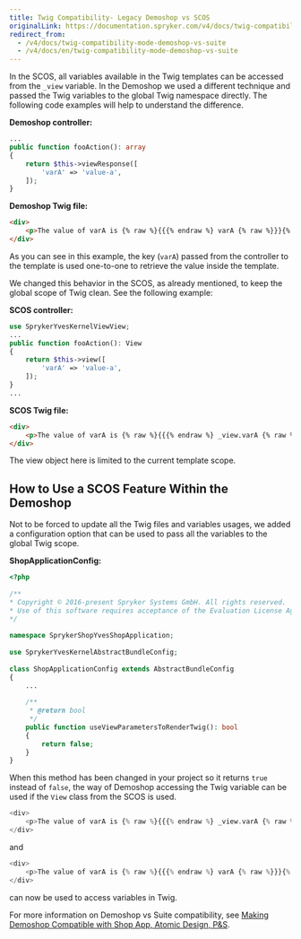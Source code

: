 ```yaml
---
title: Twig Compatibility- Legacy Demoshop vs SCOS
originalLink: https://documentation.spryker.com/v4/docs/twig-compatibility-mode-demoshop-vs-suite
redirect_from:
  - /v4/docs/twig-compatibility-mode-demoshop-vs-suite
  - /v4/docs/en/twig-compatibility-mode-demoshop-vs-suite
---
```


In the SCOS, all variables available in the Twig templates can be accessed from the `_view` variable. In the Demoshop we used a different technique and passed the Twig variables to the global Twig namespace directly. The following code examples will help to understand the difference.

**Demoshop controller:**

```php
...
public function fooAction(): array
{
    return $this->viewResponse([
        'varA' => 'value-a',
    ]);
}
```

**Demoshop Twig file:**

```html
<div>
    <p>The value of varA is {% raw %}{{{% endraw %} varA {% raw %}}}{% endraw %}</p>
</div>
```
As you can see in this example, the key (`varA`) passed from the controller to the template is used one-to-one to retrieve the value inside the template.

We changed this behavior in the SCOS, as already mentioned, to keep the global scope of Twig clean. See the following example:

**SCOS controller:**

```php
use SprykerYvesKernelViewView;
...
public function fooAction(): View
{
    return $this->view([
        'varA' => 'value-a',
    ]);
}
...
```
**SCOS Twig file:**

```html
<div>
    <p>The value of varA is {% raw %}{{{% endraw %} _view.varA {% raw %}}}{% endraw %}</p>
</div>
```
The view object here is limited to the current template scope.

## How to Use a SCOS Feature Within the Demoshop

Not to be forced to update all the Twig files and variables usages, we added a configuration option that can be used to pass all the variables to the global Twig scope.

**ShopApplicationConfig:**

```php
<?php
				
/**
* Copyright © 2016-present Spryker Systems GmbH. All rights reserved.
* Use of this software requires acceptance of the Evaluation License Agreement. See LICENSE file.
*/ 
				
namespace SprykerShopYvesShopApplication;
 
use SprykerYvesKernelAbstractBundleConfig;
 
class ShopApplicationConfig extends AbstractBundleConfig
{
    ...
 
    /**
     * @return bool
     */
    public function useViewParametersToRenderTwig(): bool
    {
        return false;
    }
}
```

When this method has been changed in your project so it returns `true` instead of `false`, the way of Demoshop accessing the Twig variable can be used if the `View` class from the SCOS is used.

```php
<div>
    <p>The value of varA is {% raw %}{{{% endraw %} _view.varA {% raw %}}}{% endraw %}</p>
</div>
```

and

```php
<div>
    <p>The value of varA is {% raw %}{{{% endraw %} varA {% raw %}}}{% endraw %}</p>
</div>
```

can now be used to access variables in Twig.

For more information on Demoshop vs Suite compatibility, see [Making Demoshop Compatible with Shop App, Atomic Design, P&amp;S](/docs/scos/dev/migration-and-integration/202001.0/updating-the-legacy-demoshop-with-scos/demoshop-with-m).
